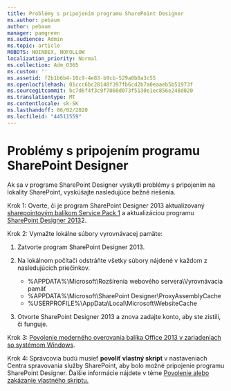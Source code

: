 ```yaml
---
title: Problémy s pripojením programu SharePoint Designer
ms.author: pebaum
author: pebaum
manager: pamgreen
ms.audience: Admin
ms.topic: article
ROBOTS: NOINDEX, NOFOLLOW
localization_priority: Normal
ms.collection: Adm_O365
ms.custom: ''
ms.assetid: f2b1b6b4-10c9-4e83-b9cb-529a0b8a3c55
ms.openlocfilehash: 01ccc6bc28148f397fb6cd2b7a0eaaeb5b51973f
ms.sourcegitcommit: bc7d6f4f3c9f7060d073f5130e1ec856e248d020
ms.translationtype: MT
ms.contentlocale: sk-SK
ms.lasthandoff: 06/02/2020
ms.locfileid: "44511559"
---
```

# <a name="sharepoint-designer-connection-issues"></a>Problémy s pripojením programu SharePoint Designer 

Ak sa v programe SharePoint Designer vyskytli problémy s pripojením na lokality SharePoint, vyskúšajte nasledujúce bežné riešenia.

Krok 1: Overte, či je program SharePoint Designer 2013 aktualizovaný [sharepointovým balíkom Service Pack 1](https://support.microsoft.com/help/2817441/description-of-microsoft-sharepoint-designer-2013-service-pack-1-sp1) a aktualizáciou programu [SharePoint Designer 2013](https://support.microsoft.com/help/3114721/august-2-2016-update-for-sharepoint-designer-2013-kb3114721)2.



Krok 2: Vymažte lokálne súbory vyrovnávacej pamäte:

1. Zatvorte program SharePoint Designer 2013.

2. Na lokálnom počítači odstráňte všetky súbory nájdené v každom z nasledujúcich priečinkov.

    - %APPDATA%\Microsoft\Rozšírenia webového servera\Vyrovnávacia pamäť
    - %APPDATA%\Microsoft\SharePoint Designer\ProxyAssemblyCache
    - %USERPROFILE%\AppData\Local\Microsoft\WebsiteCache

3. Otvorte SharePoint Designer 2013 a znova zadajte konto, aby ste zistili, či funguje.

Krok 3: [Povolenie moderného overovania balíka Office 2013 v zariadeniach so systémom Windows](https://docs.microsoft.com/microsoft-365/admin/security-and-compliance/enable-modern-authentication).

Krok 4: Správcovia budú musieť **povoliť vlastný skript** v nastaveniach Centra spravovania služby SharePoint, aby bolo možné pripojenie programu SharePoint Designer. Ďalšie informácie nájdete v téme [Povolenie alebo zakázanie vlastného skriptu.](https://docs.microsoft.com/sharepoint/allow-or-prevent-custom-script)


